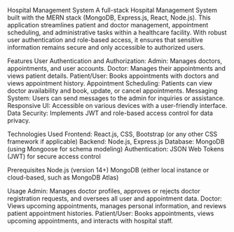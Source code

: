 Hospital Management System
A full-stack Hospital Management System built with the MERN stack (MongoDB, Express.js, React, Node.js). This application streamlines patient and doctor management, appointment scheduling, and administrative tasks within a healthcare facility. With robust user authentication and role-based access, it ensures that sensitive information remains secure and only accessible to authorized users.

Features
User Authentication and Authorization:
Admin: Manages doctors, appointments, and user accounts.
Doctor: Manages their appointments and views patient details.
Patient/User: Books appointments with doctors and views appointment history.
Appointment Scheduling:
Patients can view doctor availability and book, update, or cancel appointments.
Messaging System: Users can send messages to the admin for inquiries or assistance.
Responsive UI: Accessible on various devices with a user-friendly interface.
Data Security: Implements JWT and role-based access control for data privacy.

Technologies Used
Frontend: React.js, CSS, Bootstrap (or any other CSS framework if applicable)
Backend: Node.js, Express.js
Database: MongoDB (using Mongoose for schema modeling)
Authentication: JSON Web Tokens (JWT) for secure access control


Prerequisites
Node.js (version 14+)
MongoDB (either local instance or cloud-based, such as MongoDB Atlas)

Usage
Admin:
Manages doctor profiles, approves or rejects doctor registration requests, and oversees all user and appointment data.
Doctor:
Views upcoming appointments, manages personal information, and reviews patient appointment histories.
Patient/User:
Books appointments, views upcoming appointments, and interacts with hospital staff.
